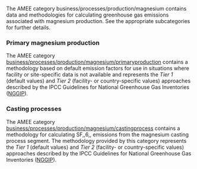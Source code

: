 The AMEE category business/processes/production/magnesium contains data
and methodologies for calculating greenhouse gas emissions associated
with magnesium production. See the appropriate subcategories for further
details.

### Primary magnesium production

The AMEE category
[business/processes/production/magnesium/primaryproduction](Magnesium_primary_production)
contains a methodology based on default emission factors for use in
situations where facility or site-specific data is not available and
represents the *Tier 1* (default values) and *Tier 2* (facility- or
country-specific values) approaches described by the IPCC Guidelines for
National Greenhouse Gas Inventories
([NGGIP](http://www.ipcc-nggip.iges.or.jp/public/2006gl/vol3.html)).

### Casting processes

The AMEE category
[business/processes/production/magnesium/castingprocess](Magnesium_casting_process)
contains a methodology for calculating SF,,6,, emissions from the
magnesium casting process segment. The methodology provided by this
category represents the *Tier 1* (default values) and *Tier 2*
(facility- or country-specific values) approaches described by the IPCC
Guidelines for National Greenhouse Gas Inventories
([NGGIP](http://www.ipcc-nggip.iges.or.jp/public/2006gl/vol3.html)).
